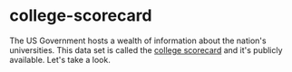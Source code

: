 # college-scorecard

The US Government hosts a wealth of information about the nation's universities. This data set is
called the [college scorecard](https://collegescorecard.ed.gov/data/) and it's publicly available.
Let's take a look.
